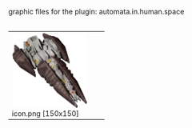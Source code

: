 graphic files for the plugin: automata.in.human.space<br>
<br>
<table>
	<tr>
		<td><img src="https://github.com/zuckung/endless-sky-plugins/blob/main/myplugins/automata.in.human.space/icon.png?raw=true" width="150" height="150"><br>
		icon.png [150x150]</td>
		<td></td>
		<td></td>
	</tr>
</table>
